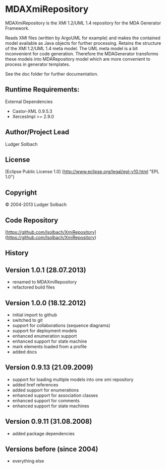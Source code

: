 MDAXmiRepository
================
MDAXmiRepository is the XMI 1.2/UML 1.4 repository for the MDA Generator Framework.

Reads XMI files (written by ArgoUML for example) and makes the contained model
available as Java objects for further processing. Retains the structure of the
XMI 1.2/UML 1.4 meta model. The UML meta model is a bit inconvenient for code
generation. Therefore the MDAGenerator transforms these models into MDARepository
model which are more convenient to process in generator templates.

See the doc folder for further documentation.

Runtime Requirements:
---------------------
External Dependencies
* Castor-XML 0.9.5.3
* XercesImpl >= 2.9.0

Author/Project Lead
------------
Ludger Solbach

License
-------
[Eclipse Public License 1.0] (http://www.eclipse.org/legal/epl-v10.html "EPL 1.0")

Copyright
---------
© 2004-2013 Ludger Solbach

Code Repository
---------------
[https://github.com/lsolbach/XmiRepository] (https://github.com/lsolbach/XmiRepository)

History
-------

Version 1.0.1 (28.07.2013)
---------------------------
* renamed to MDAXmiRepository 
* refactored build files

Version 1.0.0 (18.12.2012)
---------------------------
* initial import to github
* switched to git
* support for collaborations (sequence diagrams)
* support for deployment models
* enhanced enumeration support
* enhanced support for state machine
* mark elements loaded from a profile
* added docs

Version 0.9.13 (21.09.2009)
---------------------------
* support for loading multiple models into one xmi repository
* added href references
* added support for enumerations
* enhanced support for association classes
* enhanced support for comments
* enhanced support for state machines

Version 0.9.11 (31.08.2008)
---------------------------
* added package dependencies

Versions before (since 2004)
----------------------------
* everything else
